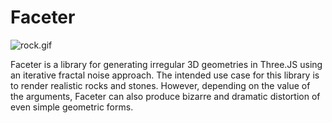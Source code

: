 # Faceter
![rock.gif](rock.gif)

Faceter is a library for generating irregular 3D geometries in Three.JS using an iterative fractal noise approach. The intended use case for this library is to render realistic rocks and stones. However, depending on the value of the arguments, Faceter can also produce bizarre and dramatic distortion of even simple geometric forms.

